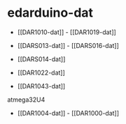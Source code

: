 
# edarduino-dat

- [[DAR1010-dat]] - [[DAR1019-dat]] 

- [[DARS013-dat]] - [[DARS016-dat]]

- [[DARS014-dat]]


- [[DAR1022-dat]]

- [[DAR1043-dat]]


atmega32U4 
- [[DAR1004-dat]] - [[DAR1000-dat]]